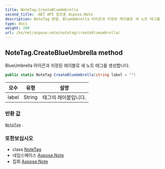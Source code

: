 ```yaml
---
title: NoteTag.CreateBlueUmbrella
second_title: .NET API 참조용 Aspose.Note
description: NoteTag 방법. BlueUmbrella 아이콘과 지정된 레이블로 새 노트 태그를 생성합니다.
type: docs
weight: 200
url: /ko/net/aspose.note/notetag/createblueumbrella/
---
```

## NoteTag.CreateBlueUmbrella method

BlueUmbrella 아이콘과 지정된 레이블로 새 노트 태그를 생성합니다.

```csharp
public static NoteTag CreateBlueUmbrella(string label = "")
```

| 모수 | 유형 | 설명 |
| --- | --- | --- |
| label | String | 태그의 레이블입니다. |

### 반환 값

[`NoteTag`](../) .

### 또한보십시오

* class [NoteTag](../)
* 네임스페이스 [Aspose.Note](../../notetag/)
* 집회 [Aspose.Note](../../../)


